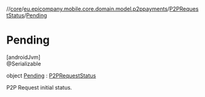 //[core](../../../../index.md)/[eu.epicompany.mobile.core.domain.model.p2ppayments](../../index.md)/[P2PRequestStatus](../index.md)/[Pending](index.md)

# Pending

[androidJvm]\
@Serializable

object [Pending](index.md) : [P2PRequestStatus](../index.md)

P2P Request initial status.
